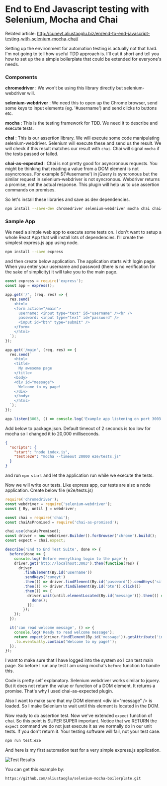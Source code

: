# End to End Javascript testing with Selenium, Mocha and Chai

Related article:
http://cuneyt.aliustaoglu.biz/en/end-to-end-javascript-testing-with-selenium-mocha-chai/

Setting up the environment for automation testing is actually not that hard. I'm not going to tell how useful TDD approach is. I'll cut it short and tell you how to set up the a simple boilerplate that could be extended for everyone's needs.

### Components

**chromedriver** : We won't be using this library directly but selenium-webdriver will.

**selenium-webdriver** : We need this to open up the Chrome browser, send some keys to input elements (eg. '#username') and send clicks to buttons etc.

**mocha** : This is the testing framework for TDD. We need it to describe and execute tests.

**chai** : This is our assertion library. We will execute some code manipulating selenium-webdriver. Selenium will execute these and send us the result. We will check if this result matches our result with `chai`. Chai will signal `mocha` if the tests passed or failed.

**chai-as-expected** : Chai is not pretty good for asyncronous requests. You might be thinking that reading a value from a DOM element is not asyncronous. For example $('#username') in jQuery is syncronous but the similar request in selenium-webdriver is not syncronous. Webdriver returns a promise, not the actual response. This plugin will help us to use assertion commands on promises.

So let's install these libraries and save as dev dependencies.

```sh
npm install --save-dev chromedriver selenium-webdriver mocha chai chai-as-promised
```


### Sample App

We need a simple web app to execute some tests on. I don't want to setup a whole React App that will install lots of dependencies. I'll create the simplest express.js app using node.

```sh
npm install --save express
```

and then create below application. The application starts with login page. When you enter your username and password (there is no verification for the sake of simplicity) it will take you to the main page. 


```javascript
const express = require('express');
const app = express();

app.get('/', (req, res) => {
  res.send(`
    <html>
    <form action="/main">
      username: <input type="text" id="username" /><br />
      password: <input type="text" id="password" />
      <input id="btn" type="submit" />
    </form>
    </html>
  `);
});

app.get('/main', (req, res) => {
  res.send(`
    <html>
    <title>
      My awesome page
    </title>
    <body>
    <div id="message">
      Welcome to my page!
    </div>
    </body>
    </html>
  `);
});

app.listen(3003, () => console.log('Example app listening on port 3003!'));

```


Add below to package.json. Default timeout of 2 seconds is too low for mocha so I changed it to 20,000 milliseconds.

```json
{
  "scripts": {
    "start": "node index.js",
    "test:e2e": "mocha --timeout 20000 e2e/tests.js"
  }
}
```


and run `npm start` and let the application run while we execute the tests.

Now we will write our tests. Like express app, our tests are also a node application. Create below file (e2e/tests.js)

```javascript
require('chromedriver');
const webdriver = require('selenium-webdriver');
const { By, until } = webdriver;

const chai = require('chai');
const chaiAsPromised = require('chai-as-promised');

chai.use(chaiAsPromised);
const driver = new webdriver.Builder().forBrowser('chrome').build();
const expect = chai.expect;

describe('End to End Test Suite', done => {
  before(done => {
    console.log('Before everything login to the page');
    driver.get('http://localhost:3003').then(function(res) {
      driver
        .findElement(By.id('username'))
        .sendKeys('cuneyt')
        .then(() => driver.findElement(By.id('password')).sendKeys('sifre123'))
        .then(() => driver.findElement(By.id('btn')).click())
        .then(() => {
          driver.wait(until.elementLocated(By.id('message'))).then(() => {
            done();
          });
        });
    });
  });

  it('can read welcome message', () => {
    console.log('Ready to read welcome message');
    return expect(driver.findElement(By.id('message')).getAttribute('innerHTML'))
    .to.eventually.contain('Welcome to my page!');
  });
});

```

I want to make sure that I have logged into the system so I can test main page. So before I run any test I am using mocha's `before` function to handle this.

Code is pretty self explanatory. Selenium webdriver works similar to jquery. But it does not return the value or function of a DOM element. It returns a promise. That's why I used chai-as-expected plugin.

Also I want to make sure that my DOM element &lt;div id="message" /&gt; is loaded. So I make Selenium to wait until this element is located in the DOM.

Now ready to do assertion test. Now we've extended `expect` function of chai. So this point is SUPER SUPER important. Notice that we RETURN the `expect` command we do not just execute it as we normally do in our unit tests. If you don't return it. Your testing software will fail, not your test case. 

```sh
npm run test:e2e
```

And here is my first automation test for a very simple express.js application.

![Test Results](http://cuneyt.aliustaoglu.biz/en/content/images/2018/04/Screen-Shot-2018-04-27-at-23.21.49.png)

You can get this example by:

```sh
https://github.com/aliustaoglu/selenium-mocha-boilerplate.git
```

